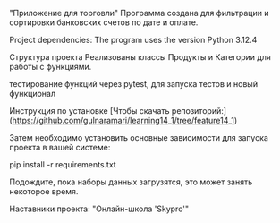 "Приложение для торговли"
Программа создана для фильтрации и сортировки банковских счетов по дате и оплате.

Project dependencies:
The program uses the version Python 3.12.4

Структура проекта
Реализованы классы Продукты и Категории для работы с функциями.


тестирование функций через pytest, для запуска тестов и новый функционал

Инструкция по установке
[Чтобы скачать репозиторий:] (https://github.com/gulnaramari/learning14_1/tree/feature14_1)

Затем необходимо установить основные зависимости для запуска проекта в вашей системе:

pip install -r requirements.txt

Подождите, пока наборы данных загрузятся, это может занять некоторое время.

Наставники проекта:
"Онлайн-школа 'Skypro'"
